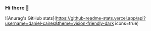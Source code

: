 ### Hi there 👋
![Anurag's GitHub stats](https://github-readme-stats.vercel.app/api?username=daniel-caires&theme=vision-friendly-dark icons=true)
<!--
**Daniel-caires/daniel-caires** is a ✨ _special_ ✨ repository because its `README.md` (this file) appears on your GitHub profile.
$theme=vision-friendly-dark
Here are some ideas to get you started:
[![Anurag's GitHub stats](https://github-readme-stats.vercel.app/api?username=daniel-caires&theme=vision-friendly-dark_icons=true)](https://github.com/daniel-caires/github-readme-stats) 


vision-friendly-dark
- 🔭 I’m currently working on ...
- 🌱 I’m currently learning ...
- 👯 I’m looking to collaborate on ...
- 🤔 I’m looking for help with ...
- 💬 Ask me about ...
- 📫 How to reach me: 
- 😄 Pronouns: ...
- ⚡ Fun fact: ...
-->
